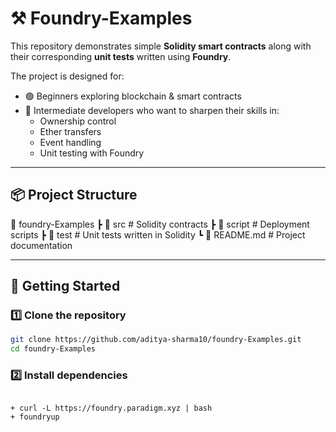 # ⚒️ Foundry-Examples  

This repository demonstrates simple **Solidity smart contracts** along with their corresponding **unit tests** written using **Foundry**.  

The project is designed for:  
- 🟢 Beginners exploring blockchain & smart contracts  
- 🔵 Intermediate developers who want to sharpen their skills in:  
  - Ownership control  
  - Ether transfers  
  - Event handling  
  - Unit testing with Foundry  

---

## 📦 Project Structure 

📂 foundry-Examples
┣ 📂 src # Solidity contracts
┣ 📂 script # Deployment scripts
┣ 📂 test # Unit tests written in Solidity
┗ 📄 README.md # Project documentation

---

## 🚀 Getting Started  

### 1️⃣ Clone the repository  
```bash
git clone https://github.com/aditya-sharma10/foundry-Examples.git
cd foundry-Examples
```

### 2️⃣ Install dependencies

``` Make sure you have Foundry installed:

+ curl -L https://foundry.paradigm.xyz | bash
+ foundryup
```


